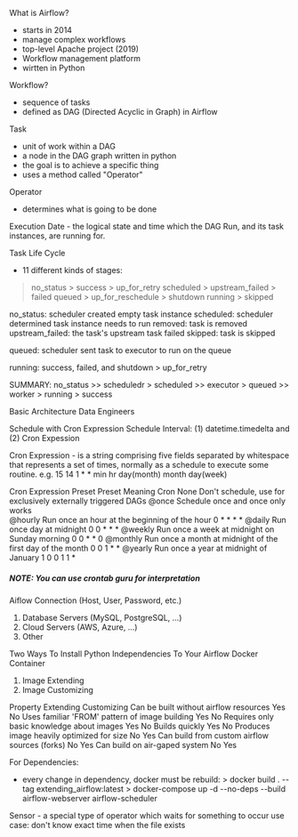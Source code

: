 What is Airflow?
- starts in 2014
- manage complex workflows
- top-level Apache project (2019)
- Workflow management platform
- wirtten in Python

Workflow?
- sequence of tasks
- defined as DAG (Directed Acyclic in Graph) in Airflow

Task 
- unit of work within a DAG
- a node in the DAG graph written in python
- the goal is to achieve a specific thing
- uses a method called "Operator"

Operator
- determines what is going to be done

Execution Date - the logical state and time which the DAG Run, and its task instances, are running for.

Task Life Cycle
- 11 different kinds of stages:
> no_status         > success               > up_for_retry
> scheduled         > upstream_failed       > failed
> queued            > up_for_reschedule     > shutdown
> running           > skipped

no_status: scheduler created empty task instance
scheduled: scheduler determined task instance needs to run
removed: task is removed
upstream_failed: the task's upstream task failed
skipped: task is skipped

queued: scheduler sent task to executor to run on the queue

running: 
success, failed, and shutdown > up_for_retry

SUMMARY: 
no_status >> scheduledr > scheduled >> executor > queued >> worker > running > success

Basic Architecture
Data Engineers

Schedule with Cron Expression
Schedule Interval: (1) datetime.timedelta and (2) Cron Expession

Cron Expression - is a string comprising five fields separated by whitespace that represents a set of times, normally as a schedule to execute some routine.
e.g.    15 14 1 * *
        min hr day(month) month day(week)

Cron Expression Preset
Preset      Meaning                                                             Cron
None        Don't schedule, use for exclusively externally triggered DAGs
@once       Schedule once and once only works                               
@hourly     Run once an hour at the beginning of the hour                       0 * * * *
@daily      Run once day at midnight                                            0 0 * * *
@weekly     Run once a week at midnight on Sunday morning                       0 0 * * 0
@monthly    Run once a month at midnight of the first day of the month          0 0 1 * *
@yearly     Run once a year at midnight of January 1                            0 0 1 1 *
##### NOTE: You can use crontab guru for interpretation


Aiflow Connection (Host, User, Password, etc.)
1. Database Servers (MySQL, PostgreSQL, ...)
2. Cloud Servers (AWS, Azure, ...)
3. Other


Two Ways To Install Python Independencies To Your Airflow Docker Container
1. Image Extending
2. Image Customizing

Property                                                Extending       Customizing
Can be built without airflow resources                  Yes             No
Uses familiar 'FROM' pattern of image building          Yes             No
Requires only basic knowledge about images              Yes             No
Builds quickly                                          Yes             No
Produces image heavily optimized for size               No              Yes
Can build from custom airflow sources (forks)           No              Yes
Can build on air-gaped system                           No              Yes


For Dependencies:
- every change in dependency, docker must be rebuild: 
        > docker build . --tag extending_airflow:latest
        > docker-compose up -d --no-deps --build airflow-webserver airflow-scheduler
        
Sensor - a special type of operator which waits for something to occur
use case: don't know exact time when the file exists    